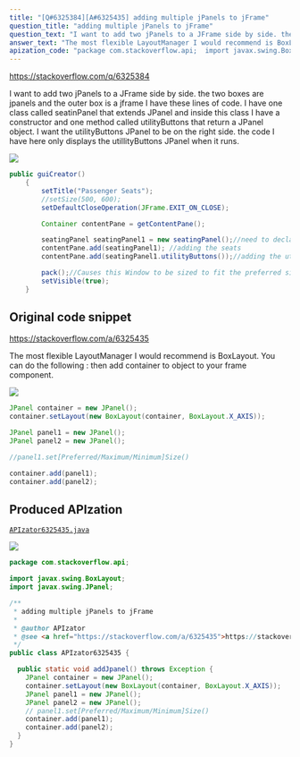 ```yaml
---
title: "[Q#6325384][A#6325435] adding multiple jPanels to jFrame"
question_title: "adding multiple jPanels to jFrame"
question_text: "I want to add two jPanels to a JFrame side by side. the two boxes are jpanels and the outer box is a jframe I have these lines of code. I have one class called seatinPanel that extends JPanel and inside this class I have a constructor and one method called utilityButtons that return a JPanel object. I want the utilityButtons JPanel to be on the right side. the code I have here only displays the utillityButtons JPanel when it runs."
answer_text: "The most flexible LayoutManager I would recommend is BoxLayout. You can do the following : then add container to object to your frame component."
apization_code: "package com.stackoverflow.api;  import javax.swing.BoxLayout; import javax.swing.JPanel;  /**  * adding multiple jPanels to jFrame  *  * @author APIzator  * @see <a href=\"https://stackoverflow.com/a/6325435\">https://stackoverflow.com/a/6325435</a>  */ public class APIzator6325435 {    public static void addJpanel() throws Exception {     JPanel container = new JPanel();     container.setLayout(new BoxLayout(container, BoxLayout.X_AXIS));     JPanel panel1 = new JPanel();     JPanel panel2 = new JPanel();     // panel1.set[Preferred/Maximum/Minimum]Size()     container.add(panel1);     container.add(panel2);   } }"
---
```


https://stackoverflow.com/q/6325384

I want to add two jPanels to a JFrame side by side. the two boxes are jpanels and the outer box is a jframe
I have these lines of code. I have one class called seatinPanel that extends JPanel and inside this class I have a constructor and one method called utilityButtons that return a JPanel object. I want the utilityButtons JPanel to be on the right side. the code I have here only displays the utillityButtons JPanel when it runs.


<div class="code-logo"><img src="/stackoverflow.png" /></div>

```java
public guiCreator()
    {
        setTitle("Passenger Seats");
        //setSize(500, 600);
        setDefaultCloseOperation(JFrame.EXIT_ON_CLOSE);

        Container contentPane = getContentPane();

        seatingPanel seatingPanel1 = new seatingPanel();//need to declare it here separately so we can add the utilityButtons
        contentPane.add(seatingPanel1); //adding the seats
        contentPane.add(seatingPanel1.utilityButtons());//adding the utility buttons

        pack();//Causes this Window to be sized to fit the preferred size and layouts of its subcomponents
        setVisible(true);  
    }
```


## Original code snippet

https://stackoverflow.com/a/6325435

The most flexible LayoutManager I would recommend is BoxLayout.
You can do the following :
then add container to object to your frame component.

<div class="code-logo"><img src="/stackoverflow.png" /></div>

```java
JPanel container = new JPanel();
container.setLayout(new BoxLayout(container, BoxLayout.X_AXIS));

JPanel panel1 = new JPanel();
JPanel panel2 = new JPanel();

//panel1.set[Preferred/Maximum/Minimum]Size()

container.add(panel1);
container.add(panel2);
```

## Produced APIzation

[`APIzator6325435.java`](https://github.com/pasqualesalza/apization-temp-data/raw/master/search/APIzator6325435.java)

<div class="code-logo"><img src="/apizator.png" /></div>

```java
package com.stackoverflow.api;

import javax.swing.BoxLayout;
import javax.swing.JPanel;

/**
 * adding multiple jPanels to jFrame
 *
 * @author APIzator
 * @see <a href="https://stackoverflow.com/a/6325435">https://stackoverflow.com/a/6325435</a>
 */
public class APIzator6325435 {

  public static void addJpanel() throws Exception {
    JPanel container = new JPanel();
    container.setLayout(new BoxLayout(container, BoxLayout.X_AXIS));
    JPanel panel1 = new JPanel();
    JPanel panel2 = new JPanel();
    // panel1.set[Preferred/Maximum/Minimum]Size()
    container.add(panel1);
    container.add(panel2);
  }
}

```